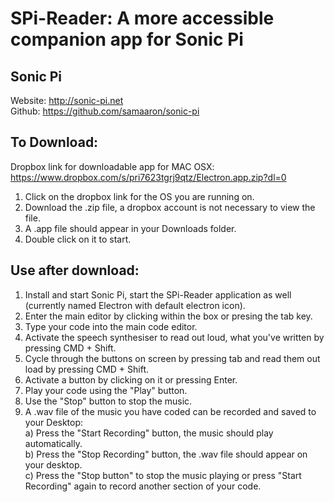 # SPi-Reader: A more accessible companion app for Sonic Pi

## Sonic Pi
Website: http://sonic-pi.net <br>
Github: https://github.com/samaaron/sonic-pi <br>

## To Download:
Dropbox link for downloadable app for MAC OSX: https://www.dropbox.com/s/pri7623tgrj9qtz/Electron.app.zip?dl=0

1. Click on the dropbox link for the OS you are running on.
2. Download the .zip file, a dropbox account is not necessary to view the file.
3. A .app file should appear in your Downloads folder.
4. Double click on it to start.

## Use after download: <br>
1. Install and start Sonic Pi, start the SPi-Reader application as well (currently named Electron with default electron icon). <br>
2. Enter the main editor by clicking within the box or presing the tab key. <br>
3. Type your code into the main code editor. <br>
4. Activate the speech synthesiser to read out loud, what you've written by pressing CMD + Shift. <br>
5. Cycle through the buttons on screen by pressing tab and read them out load by pressing CMD + Shift. <br>
6. Activate a button by clicking on it or pressing Enter. <br>
7. Play your code using the "Play" button. <br>
8. Use the "Stop" button to stop the music.<br>
9. A .wav file of the music you have coded can be recorded and saved to your Desktop: <br>
  a) Press the "Start Recording" button, the music should play automatically. <br>
  b) Press the "Stop Recording" button, the .wav file should appear on your desktop. <br>
  c) Press the "Stop button" to stop the music playing or press "Start Recording" again to record another section of your       code.
  
